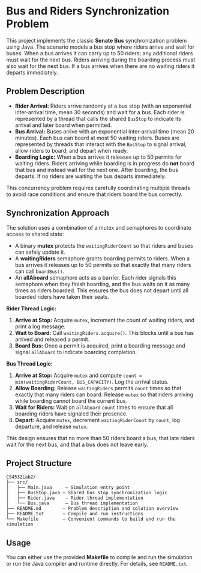 # Bus and Riders Synchronization Problem

This project implements the classic **Senate Bus** synchronization problem using Java. The scenario models a bus stop where riders arrive and wait for buses. When a bus arrives it can carry up to 50 riders; any additional riders must wait for the next bus. Riders arriving during the boarding process must also wait for the next bus. If a bus arrives when there are no waiting riders it departs immediately.

## Problem Description

- **Rider Arrival:** Riders arrive randomly at a bus stop (with an exponential inter‑arrival time, mean 30 seconds) and wait for a bus. Each rider is represented by a thread that calls the shared `BusStop` to indicate its arrival and later board when permitted.
- **Bus Arrival:** Buses arrive with an exponential inter‑arrival time (mean 20 minutes). Each bus can board at most 50 waiting riders. Buses are represented by threads that interact with the `BusStop` to signal arrival, allow riders to board, and depart when ready.
- **Boarding Logic:** When a bus arrives it releases up to 50 permits for waiting riders. Riders arriving while boarding is in progress do **not** board that bus and instead wait for the next one. After boarding, the bus departs. If no riders are waiting the bus departs immediately.

This concurrency problem requires carefully coordinating multiple threads to avoid race conditions and ensure that riders board the bus correctly.

## Synchronization Approach

The solution uses a combination of a mutex and semaphores to coordinate access to shared state:

- A binary **mutex** protects the `waitingRiderCount` so that riders and buses can safely update it.
- A **waitingRiders** semaphore grants boarding permits to riders. When a bus arrives it releases up to 50 permits so that exactly that many riders can call `boardBus()`.
- An **allAboard** semaphore acts as a barrier. Each rider signals this semaphore when they finish boarding, and the bus waits on it as many times as riders boarded. This ensures the bus does not depart until all boarded riders have taken their seats.

**Rider Thread Logic:**

1. **Arrive at Stop:** Acquire `mutex`, increment the count of waiting riders, and print a log message.
2. **Wait to Board:** Call `waitingRiders.acquire()`. This blocks until a bus has arrived and released a permit.
3. **Board Bus:** Once a permit is acquired, print a boarding message and signal `allAboard` to indicate boarding completion.

**Bus Thread Logic:**

1. **Arrive at Stop:** Acquire `mutex` and compute `count = min(waitingRiderCount, BUS_CAPACITY)`. Log the arrival status.
2. **Allow Boarding:** Release `waitingRiders` permits `count` times so that exactly that many riders can board. Release `mutex` so that riders arriving while boarding cannot board the current bus.
3. **Wait for Riders:** Wait on `allAboard` `count` times to ensure that all boarding riders have signaled their presence.
4. **Depart:** Acquire `mutex`, decrement `waitingRiderCount` by `count`, log departure, and release `mutex`.

This design ensures that no more than 50 riders board a bus, that late riders wait for the next bus, and that a bus does not leave early.

## Project Structure

```
CS4532Lab2/
├── src/
│   ├── Main.java     – Simulation entry point
│   ├── BusStop.java – Shared bus stop synchronization logic
│   ├── Rider.java    – Rider thread implementation
│   └── Bus.java      – Bus thread implementation
├── README.md        – Problem description and solution overview
├── README.txt       – Compile and run instructions
└── Makefile         – Convenient commands to build and run the simulation
```

## Usage

You can either use the provided **Makefile** to compile and run the simulation or run the Java compiler and runtime directly. For details, see `README.txt`.